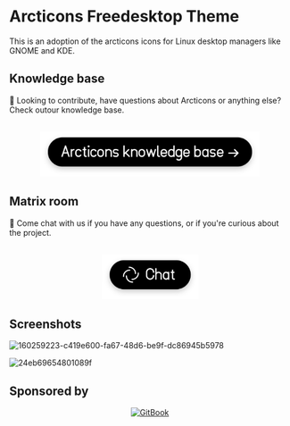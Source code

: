 # Arcticons Freedesktop Theme

This is an adoption of the arcticons icons for Linux desktop managers like GNOME and KDE.

## Knowledge base
📖 Looking to contribute, have questions about Arcticons or anything else? Check outour knowledge base.

<div align="center">
  <br>
  <a href="https://docs.arcticons.com/"><img height="80" alt="Knowledge base" src="https://raw.githubusercontent.com/Arcticons-Team/Arcticons/main/github/knowledgebase.webp"></a>
</div>

## Matrix room

💬 Come chat with us if you have any questions, or if you're curious about the project.

<div align="center">
  <br>
  <a href="https://matrix.to/#/#arcticons-central:matrix.org"><img height="80" alt="Matrix room" src="https://raw.githubusercontent.com/Arcticons-Team/Arcticons/main/github/chat.webp"></a>
</div>

## Screenshots

![160259223-c419e600-fa67-48d6-be9f-dc86945b5978](https://github.com/Donnnno/Arcticons-Linux/assets/31142286/59f5fce5-0cd3-4bc2-82a8-b097eefbeb2f)

![24eb69654801089f](https://github.com/Donnnno/Arcticons-Linux/assets/31142286/c7348690-cc56-4d6c-9cfb-bc2d65ba5a39)

## Sponsored by
<div align="center">
  <a href="https://www.gitbook.com/"><img height="40" alt="GitBook" src="https://raw.githubusercontent.com/Arcticons-Team/Arcticons/main/github/gitbook.svg"></a>
</div>
